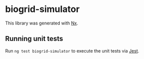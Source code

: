 # biogrid-simulator

This library was generated with [Nx](https://nx.dev).

## Running unit tests

Run `ng test biogrid-simulator` to execute the unit tests via [Jest](https://jestjs.io).
